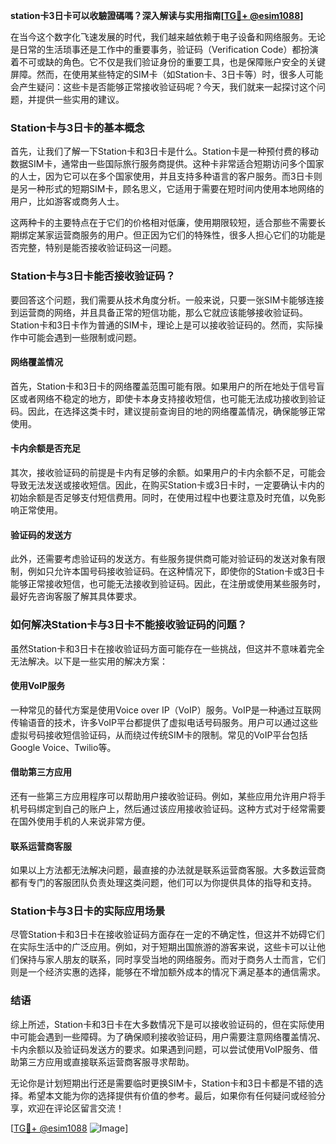 **station卡3日卡可以收驗證碼嗎？深入解读与实用指南[[TG💪+ @esim1088](https://t.me/s/esim1088)]**

在当今这个数字化飞速发展的时代，我们越来越依赖于电子设备和网络服务。无论是日常的生活琐事还是工作中的重要事务，验证码（Verification Code）都扮演着不可或缺的角色。它不仅是我们验证身份的重要工具，也是保障账户安全的关键屏障。然而，在使用某些特定的SIM卡（如Station卡、3日卡等）时，很多人可能会产生疑问：这些卡是否能够正常接收验证码呢？今天，我们就来一起探讨这个问题，并提供一些实用的建议。

### Station卡与3日卡的基本概念

首先，让我们了解一下Station卡和3日卡是什么。Station卡是一种预付费的移动数据SIM卡，通常由一些国际旅行服务商提供。这种卡非常适合短期访问多个国家的人士，因为它可以在多个国家使用，并且支持多种语言的客户服务。而3日卡则是另一种形式的短期SIM卡，顾名思义，它适用于需要在短时间内使用本地网络的用户，比如游客或商务人士。

这两种卡的主要特点在于它们的价格相对低廉，使用期限较短，适合那些不需要长期绑定某家运营商服务的用户。但正因为它们的特殊性，很多人担心它们的功能是否完整，特别是能否接收验证码这一问题。

### Station卡与3日卡能否接收验证码？

要回答这个问题，我们需要从技术角度分析。一般来说，只要一张SIM卡能够连接到运营商的网络，并且具备正常的短信功能，那么它就应该能够接收验证码。Station卡和3日卡作为普通的SIM卡，理论上是可以接收验证码的。然而，实际操作中可能会遇到一些限制或问题。

#### 网络覆盖情况

首先，Station卡和3日卡的网络覆盖范围可能有限。如果用户的所在地处于信号盲区或者网络不稳定的地方，即使卡本身支持接收短信，也可能无法成功接收到验证码。因此，在选择这类卡时，建议提前查询目的地的网络覆盖情况，确保能够正常使用。

#### 卡内余额是否充足

其次，接收验证码的前提是卡内有足够的余额。如果用户的卡内余额不足，可能会导致无法发送或接收短信。因此，在购买Station卡或3日卡时，一定要确认卡内的初始余额是否足够支付短信费用。同时，在使用过程中也要注意及时充值，以免影响正常使用。

#### 验证码的发送方

此外，还需要考虑验证码的发送方。有些服务提供商可能对验证码的发送对象有限制，例如只允许本国号码接收验证码。在这种情况下，即使你的Station卡或3日卡能够正常接收短信，也可能无法接收到验证码。因此，在注册或使用某些服务时，最好先咨询客服了解其具体要求。

### 如何解决Station卡与3日卡不能接收验证码的问题？

虽然Station卡和3日卡在接收验证码方面可能存在一些挑战，但这并不意味着完全无法解决。以下是一些实用的解决方案：

#### 使用VoIP服务

一种常见的替代方案是使用Voice over IP（VoIP）服务。VoIP是一种通过互联网传输语音的技术，许多VoIP平台都提供了虚拟电话号码服务。用户可以通过这些虚拟号码接收短信验证码，从而绕过传统SIM卡的限制。常见的VoIP平台包括Google Voice、Twilio等。

#### 借助第三方应用

还有一些第三方应用程序可以帮助用户接收验证码。例如，某些应用允许用户将手机号码绑定到自己的账户上，然后通过该应用接收验证码。这种方式对于经常需要在国外使用手机的人来说非常方便。

#### 联系运营商客服

如果以上方法都无法解决问题，最直接的办法就是联系运营商客服。大多数运营商都有专门的客服团队负责处理这类问题，他们可以为你提供具体的指导和支持。

### Station卡与3日卡的实际应用场景

尽管Station卡和3日卡在接收验证码方面存在一定的不确定性，但这并不妨碍它们在实际生活中的广泛应用。例如，对于短期出国旅游的游客来说，这些卡可以让他们保持与家人朋友的联系，同时享受当地的网络服务。而对于商务人士而言，它们则是一个经济实惠的选择，能够在不增加额外成本的情况下满足基本的通信需求。

### 结语

综上所述，Station卡和3日卡在大多数情况下是可以接收验证码的，但在实际使用中可能会遇到一些障碍。为了确保顺利接收验证码，用户需要注意网络覆盖情况、卡内余额以及验证码发送方的要求。如果遇到问题，可以尝试使用VoIP服务、借助第三方应用或直接联系运营商客服寻求帮助。

无论你是计划短期出行还是需要临时更换SIM卡，Station卡和3日卡都是不错的选择。希望本文能为你的选择提供有价值的参考。最后，如果你有任何疑问或经验分享，欢迎在评论区留言交流！

[[TG💪+ @esim1088](https://t.me/s/esim1088) ![Image](https://i.postimg.cc/4NQfJmqS/Snipaste-2025-05-13-00-14-12.png)]